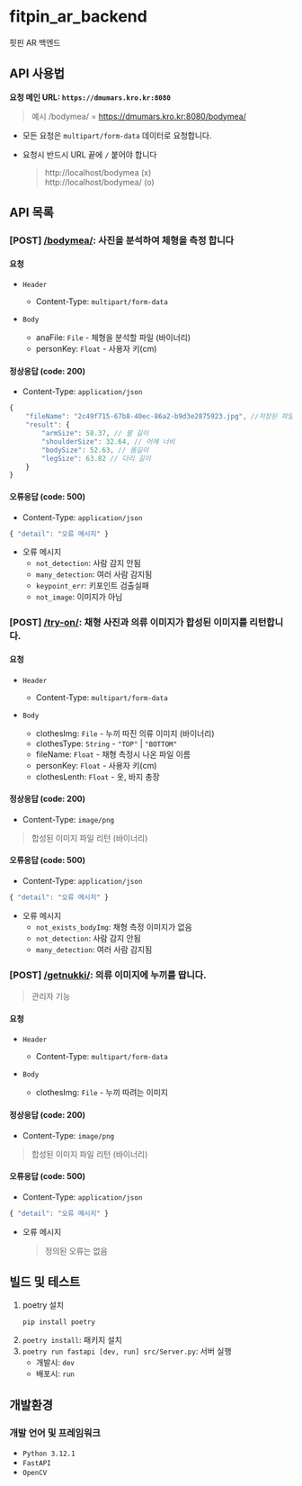 # fitpin_ar_backend

핏핀 AR 백엔드

## API 사용법

**요청 메인 URL: `https://dmumars.kro.kr:8080`**

> 예시 /bodymea/ = https://dmumars.kro.kr:8080/bodymea/

-   모든 요청은 `multipart/form-data` 데이터로 요청합니다.
-   요청시 반드시 URL 끝에 `/` 붙어야 합니다

    > http://localhost/bodymea (x) <br>
    > http://localhost/bodymea/ (o)

## API 목록

### [**POST**] [/bodymea/](https://dmumars.kro.kr:8080/bodymea/): 사진을 분석하여 체형을 측정 합니다

#### 요청

-   `Header`
    -   Content-Type: `multipart/form-data`
-   `Body`

    -   anaFile: `File` - 체형을 분석할 파일 (바이너리)
    -   personKey: `Float` - 사용자 키(cm)

#### 정상응답 (code: 200)

-   Content-Type: `application/json`

```js
{
    "fileName": "2c49f715-67b8-40ec-86a2-b9d3e2875923.jpg", //저장된 파일 명
    "result": {
        "armSize": 58.37, // 팔 길이
        "shoulderSize": 32.64, // 어께 너비
        "bodySize": 52.63, // 몸길이
        "legSize": 63.82 // 다리 길이
    }
}
```

#### 오류응답 (code: 500)

-   Content-Type: `application/json`

```js
{ "detail": "오류 메시지" }
```

-   오류 메시지
    -   `not_detection`: 사람 감지 안됨
    -   `many_detection`: 여러 사람 감지됨
    -   `keypoint_err`: 키포인트 검출실패
    -   `not_image`: 이미지가 아님

### [**POST**] [/try-on/](https://dmumars.kro.kr:8080/try-on/): 채형 사진과 의류 이미지가 합성된 이미지를 리턴합니다.

#### 요청

-   `Header`
    -   Content-Type: `multipart/form-data`
-   `Body`

    -   clothesImg: `File` - 누끼 따진 의류 이미지 (바이너리)
    -   clothesType: `String` - `"TOP"` | `"BOTTOM"`
    -   fileName: `Float` - 채형 측정시 나온 파일 이름
    -   personKey: `Float` - 사용자 키(cm)
    -   clothesLenth: `Float` - 옷, 바지 총장

#### 정상응답 (code: 200)

-   Content-Type: `image/png`

> 합성된 이미지 파일 리턴 (바이너리)

#### 오류응답 (code: 500)

-   Content-Type: `application/json`

```js
{ "detail": "오류 메시지" }
```

-   오류 메시지
    -   `not_exists_bodyImg`: 채형 측정 이미지가 없음
    -   `not_detection`: 사람 감지 안됨
    -   `many_detection`: 여러 사람 감지됨

### [**POST**] [/getnukki/](https://dmumars.kro.kr:8080/getnukki/): 의류 이미지에 누끼를 땁니다.

> 관리자 기능

#### 요청

-   `Header`
    -   Content-Type: `multipart/form-data`
-   `Body`

    -   clothesImg: `File` - 누끼 따려는 이미지

#### 정상응답 (code: 200)

-   Content-Type: `image/png`

> 합성된 이미지 파일 리턴 (바이너리)

#### 오류응답 (code: 500)

-   Content-Type: `application/json`

```js
{ "detail": "오류 메시지" }
```

-   오류 메시지

    > 정의된 오류는 없음

## 빌드 및 테스트

1. poetry 설치
    ```
    pip install poetry
    ```
2. `poetry install`: 패키지 설치
3. `poetry run fastapi [dev, run] src/Server.py`: 서버 실행
    - 개발시: `dev`
    - 배포시: `run`

## 개발환경

### 개발 언어 및 프레임워크

-   `Python 3.12.1`
-   `FastAPI`
-   `OpenCV`

